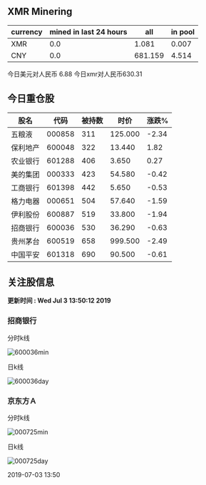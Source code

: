 ## XMR Minering

|currency|mined in last 24 hours|all|in pool|
|---|---|---|---|
|XMR|0.0|1.081|0.007|
|CNY|0.0|681.159|4.514|

今日美元对人民币 6.88	今日xmr对人民币630.31


## 今日重仓股 

|股名|代码|被持数|时价|涨跌%|
|---|---|---|---|---|
|五粮液|000858|311|125.000|-2.34|
|保利地产|600048|322|13.440|1.82|
|农业银行|601288|406|3.650|0.27|
|美的集团|000333|423|54.580|-0.42|
|工商银行|601398|442|5.650|-0.53|
|格力电器|000651|504|57.640|-1.59|
|伊利股份|600887|519|33.800|-1.94|
|招商银行|600036|530|36.290|-0.63|
|贵州茅台|600519|658|999.500|-2.49|
|中国平安|601318|690|90.500|-0.61|

## 关注股信息
**更新时间 : Wed Jul  3 13:50:12 2019**
### 招商银行 
分时k线

![600036min](http://image.sinajs.cn/newchart/min/n/sh600036.gif)

日k线

![600036day](http://image.sinajs.cn/newchart/daily/n/sh600036.gif)

### 京东方Ａ 
分时k线

![000725min](http://image.sinajs.cn/newchart/min/n/sz000725.gif)

日k线

![000725day](http://image.sinajs.cn/newchart/daily/n/sz000725.gif)

2019-07-03 13:50